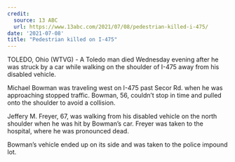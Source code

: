```yaml
---
credit:
  source: 13 ABC
  url: https://www.13abc.com/2021/07/08/pedestrian-killed-i-475/
date: '2021-07-08'
title: "Pedestrian killed on I-475"
---
```

TOLEDO, Ohio (WTVG) - A Toledo man died Wednesday evening after he was struck by a car while walking on the shoulder of I-475 away from his disabled vehicle.

Michael Bowman was traveling west on I-475 past Secor Rd. when he was approaching stopped traffic. Bowman, 56, couldn’t stop in time and pulled onto the shoulder to avoid a collision.

Jeffery M. Freyer, 67, was walking from his disabled vehicle on the north shoulder when he was hit by Bowman’s car. Freyer was taken to the hospital, where he was pronounced dead.

Bowman’s vehicle ended up on its side and was taken to the police impound lot.
